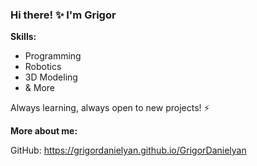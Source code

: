 ### Hi there! ✨ I'm Grigor

**Skills:**
- Programming
- Robotics
- 3D Modeling
- & More

Always learning, always open to new projects! ⚡

**More about me:**

GitHub: https://grigordanielyan.github.io/GrigorDanielyan
